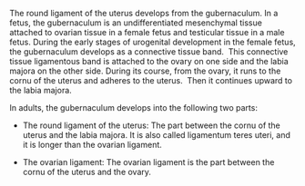 The round ligament of the uterus develops from the gubernaculum. In a fetus, the gubernaculum is an undifferentiated mesenchymal tissue attached to ovarian tissue in a female fetus and testicular tissue in a male fetus. During the early stages of urogenital development in the female fetus, the gubernaculum develops as a connective tissue band.  This connective tissue ligamentous band is attached to the ovary on one side and the labia majora on the other side. During its course, from the ovary, it runs to the cornu of the uterus and adheres to the uterus.  Then it continues upward to the labia majora.

In adults, the gubernaculum develops into the following two parts:

- The round ligament of the uterus: The part between the cornu of the uterus and the labia majora. It is also called ligamentum teres uteri, and it is longer than the ovarian ligament.

- The ovarian ligament: The ovarian ligament is the part between the cornu of the uterus and the ovary.